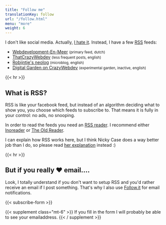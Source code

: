 ```yaml
---
title: "Follow me"
translationKey: follow
url: "/follow.html"
menu: "more"
weight: 6
---
```


I don't like social media. Actually, [I hate it](https://blog.geheimesite.nl/2021/12/social-media-wat-moeten-we-er-mee-aan.html). Instead, I have a few [RSS](https://en.wikipedia.org/wiki/RSS) feeds:

-   [Webdevelopment-En-Meer](https://blog.geheimesite.nl/index.xml) <small>(primary feed, dutch)</small>
-   [ThatCrazyWebdev](https://blog.geheimesite.nl/en/index.xml) <small>(less frequent posts, english)</small>
-   [Robijntje's neolog](https://micro.geheimesite.nl/feed) <small>(microblog, english)</small>
-   [Digital Garden on CrazyWebdev](https://blog.geheimesite.nl/en/notes/index.xml) <small>(experimental garden, inactive, english)</small>

{{< hr >}}

## What is RSS?

RSS is like your facebook feed, but instead of an algorithm deciding what to show you, you choose which feeds to subscribe to. That means it is fully in your control: no ads, no snooping.

In order to read the feeds you need an [RSS reader](https://en.wikipedia.org/wiki/News_aggregator). I recommend either [Inoreader](https://inoreader.com) or [The Old Reader](https://theoldreader.com).

I can explain how RSS works here, but I think Nicky Case does a way better job than I do, so please read [her explanation](https://ncase.me/rss) instead :)

{{< hr >}}

## But if you really ❤️ email....

Look, I totally understand if you don't want to setup RSS and you'd rather receive an email if I post something. That's why I also use [Follow.it](https://follow.it/that-crazy-webdev) for email notifications.

{{< subscribe-form >}}

{{< supplement class="mt-6" >}}
If you fill in the form I will probably be able to see your emailaddress.
{{< / supplement >}}
